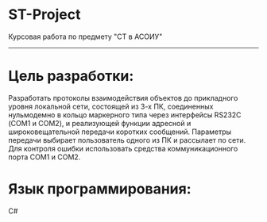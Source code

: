 # ST-Project
Курсовая работа по предмету "СТ в АСОИУ" 
_______________________________________
# Цель pазpаботки:
Разработать протоколы взаимодействия объектов до прикладного уровня локальной сети, состоящей из 3-х ПК, соединенных нульмодемно в  кольцо маркерного типа через интерфейсы RS232C (СОМ1 и СОМ2), и реализующей функции адресной и широковещательной передачи коротких сообщений. Параметры передачи выбирает пользователь одного из ПК и рассылает по сети. Для контроля ошибки использовать средства коммуникационного порта COM1 и COM2.

# Язык программирования:
С#

 
